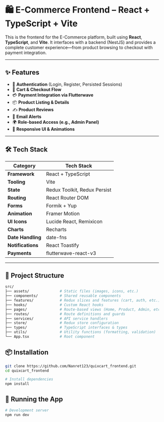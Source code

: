 # 🛍️ E-Commerce Frontend – React + TypeScript + Vite

This is the frontend for the E-Commerce platform, built using **React**, **TypeScript**, and **Vite**. It interfaces with a backend (NestJS) and provides a complete customer experience—from product browsing to checkout with payment integration.

---

## ✨ Features

- 🔐 **Authentication** (Login, Register, Persisted Sessions)
- 🛒 **Cart & Checkout Flow**
- 💳 **Payment Integration via Flutterwave**
- 📦 **Product Listing & Details**
- ✍️ **Product Reviews**
- 📧 **Email Alerts**
- 🌍 **Role-based Access (e.g., Admin Panel)**
- 🌈 **Responsive UI & Animations**

---

## 🛠️ Tech Stack

| Category         | Tech Stack                             |
|------------------|----------------------------------------|
| **Framework**    | React + TypeScript                     |
| **Tooling**      | Vite                                   |
| **State**        | Redux Toolkit, Redux Persist           |
| **Routing**      | React Router DOM                       |
| **Forms**        | Formik + Yup                           |
| **Animation**    | Framer Motion                          |
| **UI Icons**     | Lucide React, Remixicon                |
| **Charts**       | Recharts                               |
| **Date Handling**| date-fns                               |
| **Notifications**| React Toastify                         |
| **Payments**     | flutterwave-react-v3                   |

---

## 📁 Project Structure

```bash
src/
├── assets/              # Static files (images, icons, etc.)
├── components/          # Shared reusable components
├── features/            # Redux slices and features (cart, auth, etc.)
├── hooks/               # Custom React hooks
├── pages/               # Route-based views (Home, Product, Admin, etc.)
├── routes/              # Route definitions and guards
├── services/            # API service handlers
├── store/               # Redux store configuration
├── types/               # TypeScript interfaces & types
├── utils/               # Utility functions (formatting, validation)
└── App.tsx              # Root component
```
## 📦 Installation
```bash
git clone https://github.com/Nanret123/quixcart_frontend.git
cd quixcart_frontend

# Install dependencies
npm install
```
## 🚀 Running the App
```bash
# Development server
npm run dev
```
